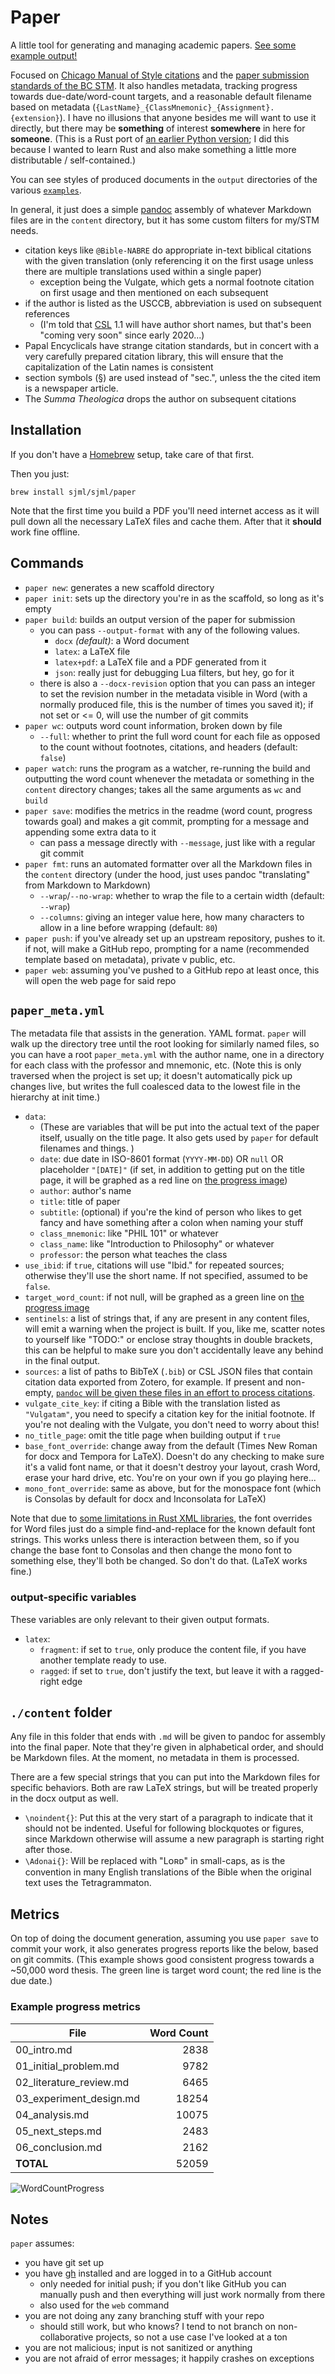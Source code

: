 # Paper

A little tool for generating and managing academic papers. [See some example output!](./examples/full_paper/output/)

Focused on [Chicago Manual of Style citations](https://www.chicagomanualofstyle.org/tools_citationguide.html) and the [paper submission standards of the BC STM](https://libguides.bc.edu/academicpapers_stm/formatting_papers). It also handles metadata, tracking progress towards due-date/word-count targets, and a reasonable default filename based on metadata (`{LastName}_{ClassMnemonic}_{Assignment}.{extension}`). I have no illusions that anyone besides me will want to use it directly, but there may be **something** of interest **somewhere** in here for **someone**. (This is a Rust port of [an earlier Python version](https://github.com/sjml/python-paper); I did this because I wanted to learn Rust and also make something a little more distributable / self-contained.)

You can see styles of produced documents in the `output` directories of the various [`examples`](./examples/).

In general, it just does a simple [pandoc](https://pandoc.org/) assembly of whatever Markdown files are in the `content` directory, but it has some custom filters for my/STM needs.
* citation keys like `@Bible-NABRE` do appropriate in-text biblical citations with the given translation (only referencing it on the first usage unless there are multiple translations used within a single paper)
    * exception being the Vulgate, which gets a normal footnote citation on first usage and then mentioned on each subsequent
* if the author is listed as the USCCB, abbreviation is used on subsequent references
    * (I'm told that [CSL](https://citationstyles.org/) 1.1 will have author short names, but that's been "coming very soon" since early 2020...)
* Papal Encyclicals have strange citation standards, but in concert with a very carefully prepared citation library, this will ensure that the capitalization of the Latin names is consistent
* section symbols (§) are used instead of "sec.", unless the the cited item is a newspaper article.
* The _Summa Theologica_ drops the author on subsequent citations

## Installation
If you don't have a [Homebrew](https://brew.sh/) setup, take care of that first. 

Then you just:

```
brew install sjml/sjml/paper
```

Note that the first time you build a PDF you'll need internet access as it will pull down all the necessary LaTeX files and cache them. After that it **should** work fine offline. 

## Commands
* `paper new`: generates a new scaffold directory
* `paper init`: sets up the directory you're in as the scaffold, so long as it's empty
* `paper build`: builds an output version of the paper for submission
    - you can pass `--output-format` with any of the following values.
        - `docx` _(default)_: a Word document
        - `latex`: a LaTeX file
        - `latex+pdf`: a LaTeX file and a PDF generated from it
        - `json`: really just for debugging Lua filters, but hey, go for it
    - there is also a `--docx-revision` option that you can pass an integer to set the revision number in the metadata visible in Word (with a normally produced file, this is the number of times you saved it); if not set or <= 0, will use the number of git commits
* `paper wc`: outputs word count information, broken down by file
    - `--full`: whether to print the full word count for each file as opposed to the count without footnotes, citations, and headers (default: `false`)
* `paper watch`: runs the program as a watcher, re-running the build and outputting the word count whenever the metadata or something in the `content` directory changes; takes all the same arguments as `wc` and `build`
* `paper save`: modifies the metrics in the readme (word count, progress towards goal) and makes a git commit, prompting for a message and appending some extra data to it
    - can pass a message directly with `--message`, just like with a regular git commit
* `paper fmt`: runs an automated formatter over all the Markdown files in the `content` directory (under the hood, just uses pandoc "translating" from Markdown to Markdown)
    - `--wrap`/`--no-wrap`: whether to wrap the file to a certain width (default: `--wrap`)
    - `--columns`: giving an integer value here, how many characters to allow in a line before wrapping (default: `80`)
* `paper push`: if you've already set up an upstream repository, pushes to it. if not, will make a GitHub repo, prompting for a name (recommended template based on metadata), private v public, etc. 
* `paper web`: assuming you've pushed to a GitHub repo at least once, this will open the web page for said repo

## `paper_meta.yml`
The metadata file that assists in the generation. YAML format. `paper` will walk up the directory tree until the root looking for similarly named files, so you can have a root `paper_meta.yml` with the author name, one in a directory for each class with the professor and mnemonic, etc. (Note this is only traversed when the project is set up; it doesn't automatically pick up changes live, but writes the full coalesced data to the lowest file in the hierarchy at init time.)

* `data`: 
    * (These are variables that will be put into the actual text of the paper itself, usually on the title page. It also gets used by `paper` for default filenames and things. )
    * `date`: due date in ISO-8601 format (`YYYY-MM-DD`) OR `null` OR placeholder `"[DATE]"` (if set, in addition to getting put on the title page, it will be graphed as a red line on [the progress image](#example-progress-metrics))
    * `author`: author's name
    * `title`: title of paper
    * `subtitle`: (optional) if you're the kind of person who likes to get fancy and have something after a colon when naming your stuff
    * `class_mnemonic`: like "PHIL 101" or whatever
    * `class_name`: like "Introduction to Philosophy" or whatever
    * `professor`: the person what teaches the class
* `use_ibid`: if `true`, citations will use "Ibid." for repeated sources; otherwise they'll use the short name. If not specified, assumed to be `false`.
* `target_word_count`: if not null, will be graphed as a green line on [the progress image](#example-progress-metrics)
* `sentinels`: a list of strings that, if any are present in any content files, will emit a warning when the project is built. If you, like me, scatter notes to yourself like "TODO:" or enclose stray thoughts in double brackets, this can be helpful to make sure you don't accidentally leave any behind in the final output.
* `sources`: a list of paths to BibTeX (`.bib`) or CSL JSON files that contain citation data exported from Zotero, for example. If present and non-empty, [`pandoc` will be given these files in an effort to process citations](https://pandoc.org/MANUAL.html#citations).
* `vulgate_cite_key`: if citing a Bible with the translation listed as `"Vulgatam"`, you need to specify a citation key for the initial footnote. If you're not dealing with the Vulgate, you don't need to worry about this! 
* `no_title_page`: omit the title page when building output if `true`
* `base_font_override`: change away from the default (Times New Roman for docx and Tempora for LaTeX). Doesn't do any checking to make sure it's a valid font name, or that it doesn't destroy your layout, crash Word, erase your hard drive, etc. You're on your own if you go playing here...
* `mono_font_override`: same as above, but for the monospace font (which is Consolas by default for docx and Inconsolata for LaTeX)

Note that due to [some limitations in Rust XML libraries](https://github.com/shepmaster/sxd-document/issues/86), the font overrides for Word files just do a simple find-and-replace for the known default font strings. This works unless there is interaction between them, so if you change the base font to Consolas and then change the mono font to something else, they'll both be changed. So don't do that. (LaTeX works fine.)

### output-specific variables
These variables are only relevant to their given output formats. 
* `latex`:
    * `fragment`: if set to `true`, only produce the content file, if you have another template ready to use. 
    * `ragged`: if set to `true`, don't justify the text, but leave it with a ragged-right edge

## `./content` folder
Any file in this folder that ends with `.md` will be given to pandoc for assembly into the final paper. Note that they're given in alphabetical order, and should be Markdown files. At the moment, no metadata in them is processed. 

There are a few special strings that you can put into the Markdown files for specific behaviors. Both are raw LaTeX strings, but will be treated properly in the docx output as well.
* `\noindent{}`: Put this at the very start of a paragraph to indicate that it should not be indented. Useful for following blockquotes or figures, since Markdown otherwise will assume a new paragraph is starting right after those. 
* `\Adonai{}`: Will be replaced with "Lᴏʀᴅ" in small-caps, as is the convention in many English translations of the Bible when the original text uses the Tetragrammaton.

## Metrics
On top of doing the document generation, assuming you use `paper save` to commit your work, it also generates progress reports like the below, based on git commits. (This example shows good consistent progress towards a ~50,000 word thesis. The green line is target word count; the red line is the due date.)

<!-- begin paper metadata -->
### Example progress metrics
| File                    | Word Count |
| ----------------------- | ---------: |
| 00_intro.md             |       2838 |
| 01_initial_problem.md   |       9782 |
| 02_literature_review.md |       6465 |
| 03_experiment_design.md |      18254 |
| 04_analysis.md          |      10075 |
| 05_next_steps.md        |       2483 |
| 06_conclusion.md        |       2162 |
| **TOTAL**               |      52059 |

![WordCountProgress](./docs/fake_progress.svg)
<!-- end paper metadata -->

## Notes
`paper` assumes: 
* you have git set up
* you have [gh](https://cli.github.com/) installed and are logged in to a GitHub account
    - only needed for initial push; if you don't like GitHub you can manually push and then everything will just work normally from there
    - also used for the `web` command
* you are not doing any zany branching stuff with your repo
    - should still work, but who knows? I tend to not branch on non-collaborative projects, so not a use case I've looked at a ton
* you are not malicious; input is not sanitized or anything
* you are not afraid of error messages; it happily crashes on exceptions

